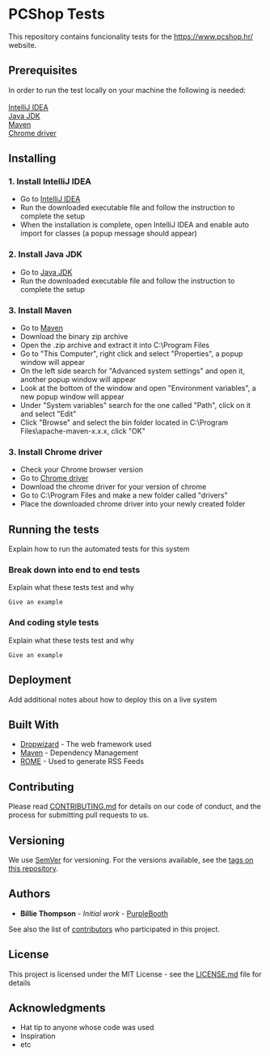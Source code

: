 # PCShop Tests

This repository contains funcionality tests for the https://www.pcshop.hr/ website.

## Prerequisites

In order to run the test locally on your machine the following is needed:<br /> <br />
[IntelliJ IDEA](https://www.jetbrains.com/idea/download/#section=windows)<br />
[Java JDK](https://www.oracle.com/technetwork/java/javase/downloads/jdk8-downloads-2133151.html)<br />
[Maven](https://maven.apache.org/download.cgi)<br />
[Chrome driver](https://chromedriver.chromium.org/)

## Installing

### 1. Install IntelliJ IDEA

- Go to [IntelliJ IDEA](https://www.jetbrains.com/idea/download/#section=windows)<br />
- Run the downloaded executable file and follow the instruction to complete the setup <br />
- When the installation is complete, open IntelliJ IDEA and enable auto import for classes (a popup message should appear) <br />

### 2. Install Java JDK

- Go to [Java JDK](https://www.oracle.com/technetwork/java/javase/downloads/jdk8-downloads-2133151.html)<br />
- Run the downloaded executable file and follow the instruction to complete the setup <br />

### 3. Install Maven

- Go to [Maven](https://maven.apache.org/download.cgi)<br />
- Download the binary zip archive<br />
- Open the .zip archive and extract it into C:\Program Files<br />
- Go to "This Computer", right click and select "Properties", a popup window will appear<br />
- On the left side search for "Advanced system settings" and open it, another popup window will appear<br />
- Look at the bottom of the window and open "Environment variables", a new popup window will appear<br />
- Under "System variables" search for the one called "Path", click on it and select "Edit"<br />
- Click "Browse" and select the bin folder located in C:\Program Files\apache-maven-x.x.x, click "OK"

### 3. Install Chrome driver

- Check your Chrome browser version<br />
- Go to [Chrome driver](https://chromedriver.chromium.org/)<br />
- Download the chrome driver for your version of chrome<br />
- Go to C:\Program Files and make a new folder called "drivers"<br />
- Place the downloaded chrome driver into your newly created folder<br />

## Running the tests

Explain how to run the automated tests for this system

### Break down into end to end tests

Explain what these tests test and why

```
Give an example
```

### And coding style tests

Explain what these tests test and why

```
Give an example
```

## Deployment

Add additional notes about how to deploy this on a live system

## Built With

* [Dropwizard](http://www.dropwizard.io/1.0.2/docs/) - The web framework used
* [Maven](https://maven.apache.org/) - Dependency Management
* [ROME](https://rometools.github.io/rome/) - Used to generate RSS Feeds

## Contributing

Please read [CONTRIBUTING.md](https://gist.github.com/PurpleBooth/b24679402957c63ec426) for details on our code of conduct, and the process for submitting pull requests to us.

## Versioning

We use [SemVer](http://semver.org/) for versioning. For the versions available, see the [tags on this repository](https://github.com/your/project/tags). 

## Authors

* **Billie Thompson** - *Initial work* - [PurpleBooth](https://github.com/PurpleBooth)

See also the list of [contributors](https://github.com/your/project/contributors) who participated in this project.

## License

This project is licensed under the MIT License - see the [LICENSE.md](LICENSE.md) file for details

## Acknowledgments

* Hat tip to anyone whose code was used
* Inspiration
* etc

